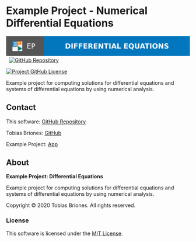 # Example Project - Numerical Differential Equations

[![EP](https://raw.githubusercontent.com/TobiasBriones/images/main/example-projects/example.math.numerical.polynomial.cpp.secant-method/ep-differential-equations-badge.svg)](https://tobiasbriones.github.io/example-project/ep/differential-equations)
&nbsp;
[![GitHub Repository](https://raw.githubusercontent.com/TobiasBriones/general-images/main/example-projects/badges/ep-gh-repo-badge.svg)](https://github.com/TobiasBriones/example.math.numerical.cpp.differential-equations)

[![Project GitHub License](https://img.shields.io/github/license/TobiasBriones/example.math.numerical.cpp.differential-equations.svg?style=flat-square)](https://github.com/TobiasBriones/example.math.numerical.cpp.differential-equations/blob/main/LICENSE)

Example project for computing solutions for differential equations and systems of differential equations by using
numerical analysis.

## Contact

This software: [GitHub Repository](https://github.com/TobiasBriones/example.math.numerical.cpp.differential-equations)

Tobias Briones: [GitHub](https://github.com/TobiasBriones)

Example Project: [App](https://tobiasbriones.github.io/example-project)

## About

**Example Project: Differential Equations**

Example project for computing solutions for differential equations and systems of differential equations by using
numerical analysis.

Copyright © 2020 Tobias Briones. All rights reserved.

### License

This software is licensed under the [MIT License](./LICENSE).
